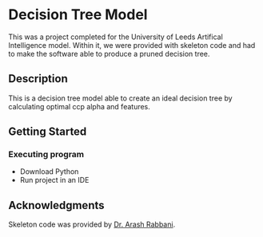# Decision Tree Model

This was a project completed for the University of Leeds Artifical Intelligence model. Within it, we were provided with skeleton code and had to make the software able to produce a pruned decision tree.

## Description

This is a decision tree model able to create an ideal decision tree by calculating optimal ccp alpha and features.

## Getting Started

### Executing program

* Download Python
* Run project in an IDE

## Acknowledgments

Skeleton code was provided by [Dr. Arash Rabbani](https://eps.leeds.ac.uk/computing/staff/11422/dr-arash-rabbani).
